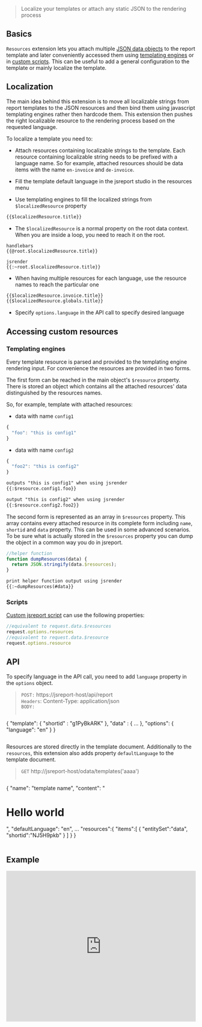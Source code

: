 
> Localize your templates or attach any static JSON to the rendering process

## Basics

`Resources` extension lets you attach multiple [JSON data objects](/learn/inline-data) to the report template and later conveniently accessed them using [templating engines](/learn/templating-engines) or in [custom scripts](/learn/scripts). This can be useful to add a general configuration to the template or mainly localize the template.

## Localization

The main idea behind this extension is to move all localizable strings from report templates to the JSON resources and then bind them using javascript templating engines rather then hardcode them. This extension then pushes the right localizable resource to the rendering process based on the requested language.

To localize a template you need to:

- Attach resources containing localizable strings to the template. Each resource containing localizable string needs to be prefixed with a language name. So for example, attached resources should be data items with the name `en-invoice` and `de-invoice`.

- Fill the template default language in the jsreport studio in the resources menu

- Use templating engines to fill the localized strings from `$localizedResource` property
```html
{{$localizedResource.title}}
```

- The `$localizedResource` is a normal property on the root data context. When you are inside a loop, you need to reach it on the root.
```
handlebars
{{@root.$localizedResource.title}} 
```

```
jsrender  
{{:~root.$localizedResource.title}}
```

- When having multiple resources for each language, use the resource names to reach the particular one
```html
{{$localizedResource.invoice.title}}
{{$localizedResource.globals.title}}
```

- Specify `options.language` in the API call to specify desired language

## Accessing custom resources

### Templating engines
Every template resource is parsed and provided to the templating engine rendering input. For convenience the resources are provided in two forms.

The first form can be reached in the main object's `$resource` property. There is stored an object which contains all the attached resources' data distinguished by the resources names.

So, for example, template with attached resources:

- data with name `config1`
```js
{
  "foo": "this is config1"
}
```

- data with name `config2`
```js
{
  "foo2": "this is config2"
}
```

```html
outputs "this is config1" when using jsrender
{{:$resource.config1.foo}}

output "this is config2" when using jsrender
{{:$resource.config2.foo2}}
```

The second form is represented as an array in `$resources` property. This array contains every attached resource in its complete form including `name`, `shortid` and `data` property. This can be used in some advanced scenarios. To be sure what is actually stored in the `$resources` property you can dump the object in a common way you do in jsreport.

```js
//helper function
function dumpResources(data) {
  return JSON.stringify(data.$resources);
}
```

```html
print helper function output using jsrender
{{:~dumpResources(#data}}
```

### Scripts

[Custom jsreport script](/learn/scripts) can use the following properties:

```js
//equivalent to request.data.$resources
request.options.resources
//equivalent to request.data.$resource
request.options.resource
```

## API

To specify language in the API call, you need to add `language` property in the `options` object.

> `POST:` https://jsreport-host/api/report    
> `Headers`: Content-Type: application/json    
> `BODY:`    
>```js
   {
      "template": { "shortid" : "g1PyBkARK" },
      "data" : { ... },
      "options": { "language": "en" }
   }
>```

Resources are stored directly in the template document. Additionally to the `resources`, this extension also adds property `defaultLanguage` to the template document.

> `GET` http://jsreport-host/odata/templates('aaaa')
>```js
{
	"name": "template name",
	"content": "<h1>Hello world</h1>",
	"defaultLanguage": "en",
	...
	"resources":{
		"items":[
			{ "entitySet":"data", "shortid":"NJ5H9pkb"	}
		]
	}
}
>```

## Example
<iframe src='https://playground.jsreport.net/studio/workspace/VkLWfMyMb/7?embed=1' width="100%" height="400" frameborder="0"></iframe>
